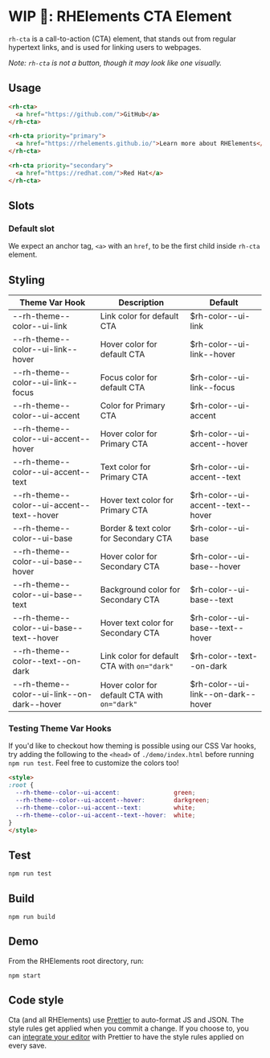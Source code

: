# WIP 🐣: RHElements CTA Element

`rh-cta` is a call-to-action (CTA) element, that stands out from regular hypertext links, and is used for linking users to webpages.

_Note: `rh-cta` is not a button, though it may look like one visually._

## Usage
```html
<rh-cta>
  <a href="https://github.com/">GitHub</a>
</rh-cta>

<rh-cta priority="primary">
  <a href="https://rhelements.github.io/">Learn more about RHElements</a>
</rh-cta>

<rh-cta priority="secondary">
  <a href="https://redhat.com/">Red Hat</a>
</rh-cta>
```

## Slots

### Default slot

We expect an anchor tag, `<a>` with an `href`, to be the first child inside `rh-cta` element.

## Styling

| Theme Var Hook | Description | Default |
| -------------- | ----------- | ------- |
| --rh-theme--color--ui-link | Link color for default CTA | $rh-color--ui-link |
| --rh-theme--color--ui-link--hover | Hover color for default CTA | $rh-color--ui-link--hover |
| --rh-theme--color--ui-link--focus | Focus color for default CTA | $rh-color--ui-link--focus |
| --rh-theme--color--ui-accent | Color for Primary CTA | $rh-color--ui-accent |
| --rh-theme--color--ui-accent--hover | Hover color for Primary CTA | $rh-color--ui-accent--hover |
| --rh-theme--color--ui-accent--text | Text color for Primary CTA | $rh-color--ui-accent--text |
| --rh-theme--color--ui-accent--text--hover | Hover text color for Primary CTA | $rh-color--ui-accent--text--hover |
| --rh-theme--color--ui-base | Border & text color for Secondary CTA | $rh-color--ui-base |
| --rh-theme--color--ui-base--hover | Hover color for Secondary CTA | $rh-color--ui-base--hover |
| --rh-theme--color--ui-base--text | Background color for Secondary CTA | $rh-color--ui-base--text |
| --rh-theme--color--ui-base--text--hover | Hover text color for Secondary CTA | $rh-color--ui-base--text--hover |
| --rh-theme--color--text--on-dark | Link color for default CTA with `on="dark"` | $rh-color--text--on-dark |
| --rh-theme--color--ui-link--on-dark--hover | Hover color for default CTA with `on="dark"` | $rh-color--ui-link--on-dark--hover |

### Testing Theme Var Hooks

If you'd like to checkout how theming is possible using our CSS Var hooks, try adding the following to the `<head>` of `./demo/index.html` before running `npm run test`. Feel free to customize the colors too!

```html
<style>
:root {
  --rh-theme--color--ui-accent:               green;
  --rh-theme--color--ui-accent--hover:        darkgreen;
  --rh-theme--color--ui-accent--text:         white;
  --rh-theme--color--ui-accent--text--hover:  white;
}
</style>
```

## Test

    npm run test

## Build

    npm run build

## Demo

From the RHElements root directory, run:

    npm start

## Code style

Cta (and all RHElements) use [Prettier][prettier] to auto-format JS and JSON. The style rules get applied when you commit a change. If you choose to, you can [integrate your editor][prettier-ed] with Prettier to have the style rules applied on every save.

[prettier]: https://github.com/prettier/prettier/
[prettier-ed]: https://prettier.io/docs/en/editors.html
[web-component-tester]: https://github.com/Polymer/web-component-tester
